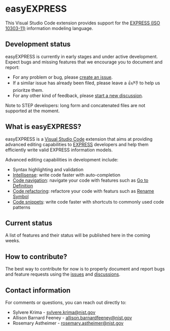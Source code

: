 # easyEXPRESS

This Visual Studio Code extension provides support for the [EXPRESS (ISO 10303-11)](https://www.iso.org/standard/38047.html) information modeling language.

## Development status

easyEXPRESS is currently in early stages and under active development. Expect bugs and missing features that we encourage you to document and report:

- For any problem or bug, please [create an issue](https://github.com/usnistgov/easyexpress-public/issues).
- If a similar issue has already been filed, please leave a :thumbsup:/:thumbsdown: to help us prioritze them.
- For any other kind of feedback, please [start a new discussion](https://github.com/usnistgov/easyexpress-public/discussions).

Note to STEP developers: long form and concatenated files are not supported at the moment.

## What is easyEXPRESS?

easyEXPRESS is a [Visual Studio Code](https://code.visualstudio.com/) extension that aims at providing advanced editing capabilities to [EXPRESS](https://www.iso.org/standard/38047.html) developers and help them efficiently write valid EXPRESS information models.

Advanced editing capabilities in development include:

- Syntax highlighting and validation
- [Intellisense](https://code.visualstudio.com/docs/editor/intellisense): write code faster with auto-completion
- [Code navigation](https://code.visualstudio.com/docs/editor/editingevolved): navigate your code with features such as [Go to Definition](https://code.visualstudio.com/Docs/editor/editingevolved#_go-to-definition)
- [Code refactoring](https://code.visualstudio.com/docs/editor/refactoring): refactore your code with featurs such as [Rename Symbol](https://code.visualstudio.com/docs/editor/refactoring#_rename-symbol)
- [Code snippets](https://code.visualstudio.com/docs/editor/userdefinedsnippets): write code faster with shortcuts to commonly used code patterns

## Current status

A list of features and their status will be published here in the coming weeks.

## How to contribute?

The best way to contribute for now is to properly document and report bugs and feature requests using the [issues](https://github.com/usnistgov/easyexpress-public/issues) and [discussions](https://github.com/usnistgov/easyexpress-public/discussions).

## Contact information

For comments or questions, you can reach out directly to:

- Sylvere Krima - sylvere.krima@nist.gov
- Allison Barnard Feeney - allison.barnardfeeney@nist.gov
- Rosemary Astheimer - rosemary.astheimer@nist.gov
